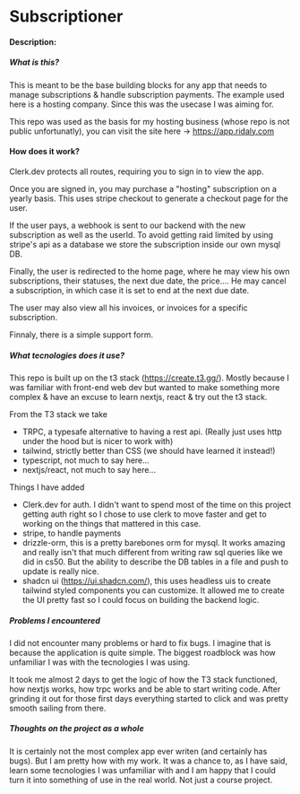 # Subscriptioner 
####
#### Description:

##### What is this?
This is meant to be the base building blocks for any app that needs to manage subscriptions & handle subscription payments. The example used here is a hosting company. Since this was the usecase I was aiming for.

This repo was used as the basis for my hosting business (whose repo is not public unfortunatly), you can visit the site here -> https://app.ridaly.com

#### How does it work?
Clerk.dev protects all routes, requiring you to sign in to view the app.

Once you are signed in, you may purchase a "hosting" subscription on a yearly basis. This uses stripe checkout to generate a checkout page for the user.

If the user pays, a webhook is sent to our backend with the new subscription as well as the userId. To avoid getting raid limited by using stripe's api as a database we store the subscription inside our own mysql DB.

Finally, the user is redirected to the home page, where he may view his own subscriptions, their statuses, the next due date, the price.... He may cancel a subscription, in which case it is set to end at the next due date.

The user may also view all his invoices, or invoices for a specific subscription.

Finnaly, there is a simple support form.

##### What tecnologies does it use?
This repo is built up on the t3 stack (https://create.t3.gg/). Mostly because I was familiar with front-end web dev but wanted to make something more complex & have an excuse to learn nextjs, react & try out the t3 stack.

From the T3 stack we take
- TRPC, a typesafe alternative to having a rest api. (Really just uses http under the hood but is nicer to work with)
- tailwind, strictly better than CSS (we should have learned it instead!)
- typescript, not much to say here...
- nextjs/react, not much to say here...

Things I have added
- Clerk.dev for auth. I didn't want to spend most of the time on this project getting auth right so I chose to use clerk to move faster and get to working on the things that mattered in this case.
- stripe, to handle payments
- drizzle-orm, this is a pretty barebones orm for mysql. It works amazing and really isn't that much different from writing raw sql queries like we did in cs50. But the ability to describe the DB tables in a file and push to update is really nice.
- shadcn ui (https://ui.shadcn.com/), this uses headless uis to create tailwind styled components you can customize. It allowed me to create the UI pretty fast so I could focus on building the backend logic. 


##### Problems I encountered
I did not encounter many problems or hard to fix bugs. I imagine that is because the application is quite simple. The biggest roadblock was how unfamiliar I was with the tecnologies I was using.

It took me almost 2 days to get the logic of how the T3 stack functioned, how nextjs works, how trpc works and be able to start writing code. After grinding it out for those first days everything started to click and was pretty smooth sailing from there.


##### Thoughts on the project as a whole
It is certainly not the most complex app ever writen (and certainly has bugs). But I am pretty how with my work. It was a chance to, as I have said, learn some tecnologies I was unfamiliar with and I am happy that I could turn it into something of use in the real world. Not just a course project.

